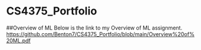 # CS4375_Portfolio

##Overview of ML
Below is the link to my Overview of ML assignment. 
https://github.com/Benton7/CS4375_Portfolio/blob/main/Overview%20of%20ML.pdf

